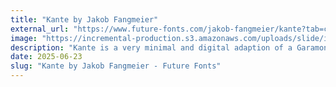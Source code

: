 ```yaml
---
title: "Kante by Jakob Fangmeier"
external_url: "https://www.future-fonts.com/jakob-fangmeier/kante?tab=comments/?ref=krabf.com"
image: "https://incremental-production.s3.amazonaws.com/uploads/slide/image/31779/medium_Kante01_start.png"
description: "Kante is a very minimal and digital adaption of a Garamondesque style. It is sleak, modern and clean in big sizes and very readable for small texts."
date: 2025-06-23
slug: "Kante by Jakob Fangmeier - Future Fonts"
---
```

